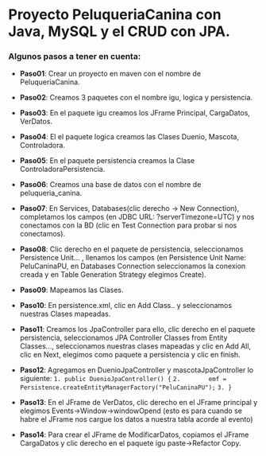 # Proyecto PeluqueriaCanina con Java, MySQL y el CRUD con JPA.
### Algunos pasos a tener en cuenta:
- **Paso01**: Crear un proyecto en maven con el nombre de PeluqueriaCanina.
- **Paso02**: Creamos 3 paquetes con el nombre igu, logica y persistencia.
- **Paso03**: En el paquete igu creamos los JFrame Principal, CargaDatos, VerDatos.
- **Paso04**: El el paquete logica creamos las Clases Duenio, Mascota, Controladora.
- **Paso05**: En el paquete persistencia creamos la Clase ControladoraPersistencia.
- **Paso06**: Creamos una base de datos con el nombre de peluqueria_canina.
- **Paso07**: En Services, Databases(clic derecho -> New Connection), completamos los campos (en JDBC URL: ?serverTimezone=UTC) y nos conectamos con la BD (clic en Test Connection para probar si nos conectamos).
- **Paso08**: Clic derecho en el paquete de persistencia, seleccionamos Persistence Unit... , llenamos los campos (en Persistence Unit Name: PeluCaninaPU, en Databases Connection seleccionamos la conexion creada y en Table Generation Strategy elegimos Create).
- **Paso09**: Mapeamos las Clases.
- **Paso10**: En persistence.xml, clic en Add Class.. y seleccionamos nuestras Clases mapeadas.
- **Paso11**: Creamos los JpaController para ello, clic derecho en el paquete persistencia, seleccionamos JPA Controller Classes from Entity Classes..., seleccionamos nuestras clases mapeadas y clic en Add All, clic en Next, elegimos como paquete a persistencia y clic en finish.
- **Paso12**: Agregamos en DuenioJpaController y mascotaJpaController lo siguiente:
 `1. public DuenioJpaController() {`
 `2. 		emf = Persistence.createEntityManagerFactory("PeluCaninaPU");`
 `3. }`
 
- **Paso13**: En el JFrame de VerDatos, clic derecho en el JFrame principal y elegimos Events->Window->windowOpend (esto es para cuando se habre el JFrame nos cargue los datos a nuestra tabla acorde al evento)
- **Paso14**: Para crear el JFrame de ModificarDatos, copiamos el JFrame CargaDatos y clic derecho en el paquete igu paste->Refactor Copy.
